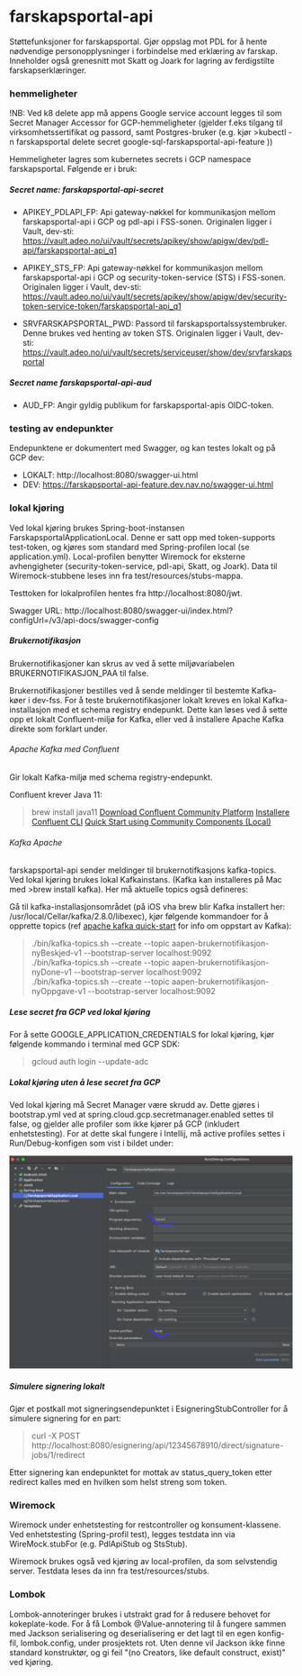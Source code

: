 # farskapsportal-api

Støttefunksjoner for farskapsportal. Gjør oppslag mot PDL for å hente nødvendige personopplysninger i forbindelse med erklæring av farskap. Inneholder
også grenesnitt mot Skatt og Joark for lagring av ferdigstilte farskapserklæringer.

### hemmeligheter

!NB: Ved k8 delete app må appens Google service account legges til som Secret Manager Accessor for GCP-hemmeligheter (gjelder f.eks tilgang til 
virksomhetssertifikat og passord, samt Postgres-bruker (e.g. kjør >kubectl -n farskapsportal delete secret google-sql-farskapsportal-api-feature ))

Hemmeligheter lagres som kubernetes secrets i GCP namespace farskapsportal. Følgende er i bruk:

##### Secret name: farskapsportal-api-secret

- APIKEY_PDLAPI_FP: Api gateway-nøkkel for kommunikasjon mellom farskapsportal-api i GCP og pdl-api i FSS-sonen. Originalen ligger i Vault, dev-sti:
  https://vault.adeo.no/ui/vault/secrets/apikey/show/apigw/dev/pdl-api/farskapsportal-api_q1

- APIKEY_STS_FP: Api gateway-nøkkel for kommunikasjon mellom farskapsportal-api i GCP og security-token-service (STS) i FSS-sonen. Originalen ligger i
  Vault, dev-sti:
  https://vault.adeo.no/ui/vault/secrets/apikey/show/apigw/dev/security-token-service-token/farskapsportal-api_q1

- SRVFARSKAPSPORTAL_PWD: Passord til farskapsportalssystembruker. Denne brukes ved henting av token STS. Originalen ligger i Vault, dev-sti:  
  https://vault.adeo.no/ui/vault/secrets/serviceuser/show/dev/srvfarskapsportal

##### Secret name farskapsportal-api-aud

- AUD_FP: Angir gyldig publikum for farskapsportal-apis OIDC-token.

### testing av endepunkter

Endepunktene er dokumentert med Swagger, og kan testes lokalt og på GCP dev:

- LOKALT: http://localhost:8080/swagger-ui.html
- DEV: https://farskapsportal-api-feature.dev.nav.no/swagger-ui.html

### lokal kjøring

Ved lokal kjøring brukes Spring-boot-instansen FarskapsportalApplicationLocal. Denne er satt opp med token-supports test-token, og kjøres som standard
med Spring-profilen local (se application.yml). Local-profilen benytter Wiremock for eksterne avhengigheter (security-token-service, pdl-api, Skatt,
og Joark). Data til Wiremock-stubbene leses inn fra test/resources/stubs-mappa.

Testtoken for lokalprofilen hentes fra http://localhost:8080/jwt.

Swagger URL: http://localhost:8080/swagger-ui/index.html?configUrl=/v3/api-docs/swagger-config

##### Brukernotifikasjon

Brukernotifikasjoner kan skrus av ved å sette miljøvariabelen BRUKERNOTIFIKASJON_PAA til false.

Brukernotifikasjoner bestilles ved å sende meldinger til bestemte Kafka-køer i dev-fss. For å teste brukernotifikasjoner lokalt kreves en lokal 
Kafka-installasjon med et schema registry endepunkt. Dette kan løses ved å sette opp et lokalt Confluent-miljø for Kafka, eller ved å installere 
Apache Kafka direkte som forklart under. 

###### Apache Kafka med Confluent
Gir lokalt Kafka-miljø med schema registry-endepunkt.

Confluent krever Java 11:
> brew install java11
[Download Confluent Community Platform](https://www.confluent.io/get-started/?_ga=2.148999541.2109970909.1623416498-1289707982.1622814896&_gac=1.15004740.1623422632.Cj0KCQjwk4yGBhDQARIsACGfAeuAR4RBBG4Kla1Ix-I5DlHZSKFA3NvuJxoCUWyYimTVHsl2R_Ds7hgaAkomEALw_wcB#confluent-platform)
[Installere Confluent CLI](https://docs.confluent.io/confluent-cli/current/install.html)
[Quick Start using Community Components (Local)](https://docs.confluent.io/5.1.3/quickstart/cos-quickstart.html)

###### Kafka Apache
farskapsportal-api sender meldinger til brukernotifkasjons kafka-topics. Ved lokal kjøring brukes lokal Kafkainstans. (Kafka kan installeres på Mac 
med >brew install kafka). Her må aktuelle topics også defineres:

Gå til kafka-installasjonsområdet (på iOS vha brew blir Kafka installert her: /usr/local/Cellar/kafka/2.8.0/libexec), kjør følgende kommandoer for å opprette topics 
(ref [apache kafka quick-start](https://kafka.apache.org/quickstart) for info om oppstart av Kafka):

>./bin/kafka-topics.sh --create --topic aapen-brukernotifikasjon-nyBeskjed-v1 --bootstrap-server localhost:9092 \
>./bin/kafka-topics.sh --create --topic aapen-brukernotifikasjon-nyDone-v1 --bootstrap-server localhost:9092 \
>./bin/kafka-topics.sh --create --topic aapen-brukernotifikasjon-nyOppgave-v1 --bootstrap-server localhost:9092

##### Lese secret fra GCP ved lokal kjøring

For å sette GOOGLE_APPLICATION_CREDENTIALS for lokal kjøring, kjør følgende kommando i terminal med GCP SDK:

>gcloud auth login --update-adc

##### Lokal kjøring uten å lese secret fra GCP
Ved lokal kjøring må Secret Manager være skrudd av. Dette gjøres i bootstrap.yml ved at spring.cloud.gcp.secretmanager.enabled settes til false, og
gjelder alle profiler som ikke kjører på GCP (inkludert enhetstesting). For at dette skal fungere i Intellij, må active profiles settes i
Run/Debug-konfigen som vist i bildet under:

![img.png](img.png)

##### Simulere signering lokalt

Gjør et postkall mot signeringsendepunktet i EsigneringStubController for å simulere signering for en part:
 >curl -X POST http://localhost:8080/esignering/api/12345678910/direct/signature-jobs/1/redirect

Etter signering kan endepunktet for mottak av status_query_token etter redirect kalles med en hvilken som helst streng som token.

### Wiremock

Wiremock under enhetstesting for restcontroller og konsument-klassene. Ved enhetstesting (Spring-profil test), legges testdata inn via
WireMock.stubFor (e.g. PdlApiStub og StsStub).

Wiremock brukes også ved kjøring av local-profilen, da som selvstendig server. Testdata leses da inn fra test/resources/stubs.

### Lombok

Lombok-annoteringer brukes i utstrakt grad for å redusere behovet for kokeplate-kode. For å få Lombok @Value-annotering til å fungere sammen med
Jackson serialisering og deserialisering er det lagt til en egen konfig-fil, lombok.config, under prosjektets rot. Uten denne vil Jackson ikke finne
standard konstruktør, og gi feil "(no Creators, like default construct, exist)" ved kjøring. 
 

